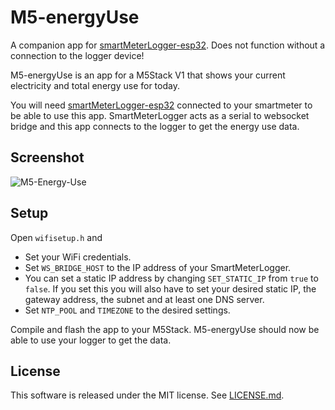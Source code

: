 # M5-energyUse
A companion app for [smartMeterLogger-esp32](https://github.com/CelliesProjects/smartMeterLogger-esp32). Does not function without a connection to the logger device!

M5-energyUse is an app for a M5Stack V1 that shows your current electricity and total energy use for today. 
 
You will need [smartMeterLogger-esp32](https://github.com/CelliesProjects/smartMeterLogger-esp32) connected to your smartmeter to be able to use this app. SmartMeterLogger acts as a serial to websocket bridge and this app connects to the logger to get the energy use data.

## Screenshot
![M5-Energy-Use](https://user-images.githubusercontent.com/24290108/190137984-4887e4e1-6e80-4dc4-bcf6-7d4d85cc3f45.JPG)

## Setup

Open `wifisetup.h` and

-  Set your WiFi credentials.
-  Set `WS_BRIDGE_HOST` to the IP address of your SmartMeterLogger.
-  You can set a static IP address by changing `SET_STATIC_IP` from `true` to `false`.
If you set this you will also have to set your desired static IP, the gateway address, the subnet and at least one DNS server.
-  Set `NTP_POOL` and `TIMEZONE` to the desired settings.

Compile and flash the app to your M5Stack.
M5-energyUse should now be able to use your logger to get the data.

## License

This software is released under the MIT license. See [LICENSE.md](LICENSE.md).
